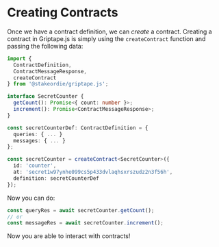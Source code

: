 # Creating Contracts

Once we have a contract definition, we can _create_ a contract. Creating a contract in Griptape.js is simply using the `createContract` function and passing the following data:

```typescript
import {
  ContractDefinition,
  ContractMessageResponse,
  createContract
} from '@stakeordie/griptape.js';

interface SecretCounter {
  getCount(): Promise<{ count: number }>;
  increment(): Promise<ContractMessageResponse>;
}

const secretCounterDef: ContractDefinition = {
  queries: { ... }
  messages: { ... }
};

const secretCounter = createContract<SecretCounter>({
  id: 'counter',
  at: 'secret1w97ynhe099cs5p433dvlaqhsxrszudz2n3f56h',
  definition: secretCounterDef
});
```

Now you can do:

```typescript
const queryRes = await secretCounter.getCount();
// or
const messageRes = await secretCounter.increment();
```

Now you are able to interact with contracts!
